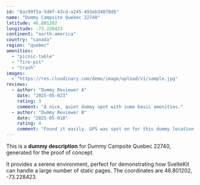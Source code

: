 ```yaml
---
id: "6ac99f5a-5d0f-43cd-a245-493eb34070db"
name: "Dummy Campsite Quebec 22740"
latitude: 46.801202
longitude: -73.228423
continent: "north-america"
country: "canada"
region: "quebec"
amenities:
  - "picnic-table"
  - "fire-pit"
  - "trash"
images:
  - "https://res.cloudinary.com/demo/image/upload/v1/sample.jpg"
reviews:
  - author: "Dummy Reviewer A"
    date: "2025-05-023"
    rating: 3
    comment: "A nice, quiet dummy spot with some basic amenities."
  - author: "Dummy Reviewer B"
    date: "2025-05-010"
    rating: 4
    comment: "Found it easily. GPS was spot on for this dummy location."
---
```


This is a **dummy description** for Dummy Campsite Quebec 22740, generated for the proof of concept.

It provides a serene environment, perfect for demonstrating how SvelteKit can handle a large number of static pages. The coordinates are 46.801202, -73.228423.

